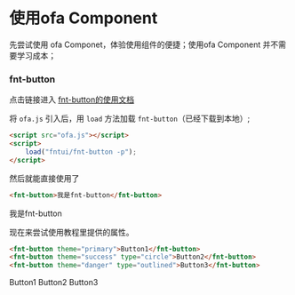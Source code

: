 # 使用ofa Component

先尝试使用 ofa Componet，体验使用组件的便捷；使用ofa Component 并不需要学习成本；

<!-- > **因为ofajs相关辅助性工具，都是以组件的形式开发的，在浏览器上直接运行，所以 ofa Component 很容易制作使用文档；一般情况下开发好的 ofa Component 都会有相应的使用文档**；要使用 ofa Component，须先查看使用文档； 

### fntui

**fntui** 是作者根据微软的 [flunt UI](https://developer.microsoft.com/en-us/fluentui#/) 制作的UI库；是为了方便教程还有当前项目的开发而制作的ui库；目前(2020-09-16)已完成了按钮组件、输入框组件和tab切换组件，后续会逐渐添加其他更多组件；

[fntui仓库地址](https://github.com/kirakiray/ofa_lib/tree/master/v2/fntui)

下面就以使用 **fntui** 的**按钮**组件为例； -->

### fnt-button

点击链接进入 [fnt-button的使用文档](https://kirakiray.github.io/ofa_lib/v2/fntui/fnt-button/demo.html)

将 `ofa.js` 引入后，用 `load` 方法加载 `fnt-button`（已经下载到本地）;

```html
<script src="ofa.js"></script>
<script>
    load("fntui/fnt-button -p");
</script>
``` 

然后就能直接使用了

```html
<fnt-button>我是fnt-button</fnt-button>
```

<fnt-button>我是fnt-button</fnt-button>

现在来尝试使用教程里提供的属性。

```html
<fnt-button theme="primary">Button1</fnt-button>
<fnt-button theme="success" type="circle">Button2</fnt-button>
<fnt-button theme="danger" type="outlined">Button3</fnt-button>
```
<fnt-button theme="primary">Button1</fnt-button>
<fnt-button theme="success" type="circle">Button2</fnt-button>
<fnt-button theme="danger" type="outlined">Button3</fnt-button>